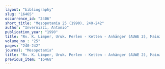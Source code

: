 ```yaml
---
layout: "bibliography"
slug: "16465"
occurrence_id: "2406"
short_title: "Mesopotamia 25 (1990), 240-242"
author: "Invernizzi, Antonio"
publication_year: "1990"
title: "Rv. K. Limper, Uruk. Perlen - Ketten - Anhänger (AUWE 2), Mainz 1988 (Philipp v. Zabern)"
volume_no_: "25"
pages: "240-242"
journal: "Mesopotamia"
title: "Rv. K. Limper, Uruk. Perlen - Ketten - Anhänger (AUWE 2), Mainz 1988 (Philipp v. Zabern)"
previous_item: "16468"
---
```

